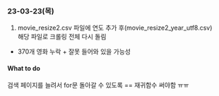 ### 23-03-23(목)   
1. movie_resize2.csv 파일에 연도 추가 후(movie_resize2_year_utf8.csv)   
해당 파일로 크롤링 전체 다시 돌림   
  - 370개 영화 누락 + 잘못 들어와 있을 가능성

#### What to do
검색 페이지를 늘려서 for문 돌아갈 수 있도록 == 재귀함수 써야함 ㅠㅠ
